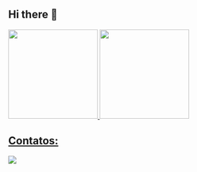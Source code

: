 ## Hi there 👋

<!--
**brenomonteiro/brenomonteiro** is a ✨ _special_ ✨ repository because its `README.md` (this file) appears on your GitHub profile.

Here are some ideas to get you started:

- 🔭 I’m currently working on ...
- 🌱 I’m currently learning ...
- 👯 I’m looking to collaborate on ...
- 🤔 I’m looking for help with ...
- 💬 Ask me about ...
- 📫 How to reach me: ...
- 😄 Pronouns: ...
- ⚡ Fun fact: ...
-->


<div>
<a href="https://github.com/brenomonteiro">
<img loading="lazy" height="180em" src="https://github-readme-stats.vercel.app/api/top-langs/?username=brenomonteiro&layout=compact&langs_count=7&theme=dracula"/>
<img loading="lazy" height="180em" src="https://github-readme-stats.vercel.app/api?username=brenomonteiro&show_icons=true&theme=dracula&include_all_commits=true&count_private=true"/>
</div>

## Contatos:
<div>
<a href="https://www.linkedin.com/in/breno-mendes-monteiro" target="_blank"><img loading="lazy" src="https://img.shields.io/badge/-LinkedIn-%230077B5?style=for-the-badge&logo=linkedin&logoColor=white" target="_blank"></a>   
</div>
